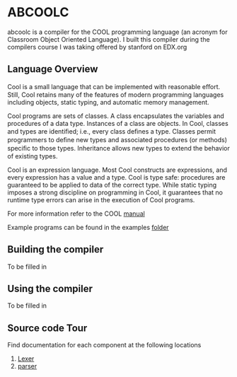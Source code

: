 # ABCOOLC

abcoolc is a compiler for the COOL programming language (an acronym for Classroom Object Oriented Language). I built this compiler during the compilers course I was taking offered by stanford on EDX.org

## Language Overview 

Cool is a small language that can be implemented with reasonable eﬀort. Still, Cool retains many of the features of modern programming languages including objects, static typing, and automatic memory management.

Cool programs are sets of classes. A class encapsulates the variables and procedures of a data type.
Instances of a class are objects. In Cool, classes and types are identiﬁed; i.e., every class deﬁnes a type.
Classes permit programmers to deﬁne new types and associated procedures (or methods) speciﬁc to those
types. Inheritance allows new types to extend the behavior of existing types.

Cool is an expression language. Most Cool constructs are expressions, and every expression has a
value and a type. Cool is type safe: procedures are guaranteed to be applied to data of the correct type.
While static typing imposes a strong discipline on programming in Cool, it guarantees that no runtime
type errors can arise in the execution of Cool programs.
 
For more information refer to the COOL [manual](docs/cool-manual.pdf)

Example programs can be found in the examples [folder](examples)


## Building the compiler

To be filled in 

## Using the compiler

To be filled in 

## Source code Tour 

Find documentation for each component at the following locations

1. [Lexer](src/lexer)
2. [parser](scr/parser)
